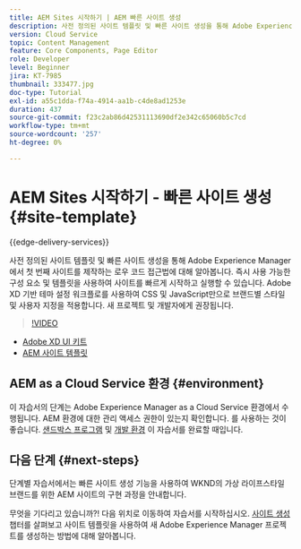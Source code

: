 ```yaml
---
title: AEM Sites 시작하기 | AEM 빠른 사이트 생성
description: 사전 정의된 사이트 템플릿 및 빠른 사이트 생성을 통해 Adobe Experience Manager에서 첫 번째 사이트를 제작하는 로우 코드 접근법에 대해 알아봅니다. 즉시 사용 가능한 구성 요소 및 템플릿을 사용하여 사이트를 빠르게 시작하고 실행할 수 있습니다. Adobe XD 기반 테마 설정 워크플로를 사용하여 CSS 및 JavaScript만으로 브랜드별 스타일 및 사용자 지정을 적용합니다. 새 프로젝트 및 개발자에게 권장됩니다.
version: Cloud Service
topic: Content Management
feature: Core Components, Page Editor
role: Developer
level: Beginner
jira: KT-7985
thumbnail: 333477.jpg
doc-type: Tutorial
exl-id: a55c1dda-f74a-4914-aa1b-c4de8ad1253e
duration: 437
source-git-commit: f23c2ab86d42531113690df2e342c65060b5c7cd
workflow-type: tm+mt
source-wordcount: '257'
ht-degree: 0%

---
```


# AEM Sites 시작하기 - 빠른 사이트 생성 {#site-template}

{{edge-delivery-services}}

사전 정의된 사이트 템플릿 및 빠른 사이트 생성을 통해 Adobe Experience Manager에서 첫 번째 사이트를 제작하는 로우 코드 접근법에 대해 알아봅니다. 즉시 사용 가능한 구성 요소 및 템플릿을 사용하여 사이트를 빠르게 시작하고 실행할 수 있습니다. Adobe XD 기반 테마 설정 워크플로를 사용하여 CSS 및 JavaScript만으로 브랜드별 스타일 및 사용자 지정을 적용합니다. 새 프로젝트 및 개발자에게 권장됩니다.

>[!VIDEO](https://video.tv.adobe.com/v/333477?quality=12&learn=on)

* [Adobe XD UI 키트](https://github.com/adobe/aem-site-template-basic/blob/main/files/wireframe.xd)
* [AEM 사이트 템플릿](https://github.com/adobe/aem-site-template-basic)

## AEM as a Cloud Service 환경 {#environment}

이 자습서의 단계는 Adobe Experience Manager as a Cloud Service 환경에서 수행됩니다. AEM 환경에 대한 관리 액세스 권한이 있는지 확인합니다. 를 사용하는 것이 좋습니다. [샌드박스 프로그램](https://experienceleague.adobe.com/docs/experience-manager-cloud-service/onboarding/getting-access/sandbox-programs/introduction-sandbox-programs.html) 및 [개발 환경](https://experienceleague.adobe.com/docs/experience-manager-cloud-service/implementing/using-cloud-manager/manage-environments.html) 이 자습서를 완료할 때입니다.

## 다음 단계 {#next-steps}

단계별 자습서에서는 빠른 사이트 생성 기능을 사용하여 WKND의 가상 라이프스타일 브랜드를 위한 AEM 사이트의 구현 과정을 안내합니다.

무엇을 기다리고 있습니까?! 다음 위치로 이동하여 자습서를 시작하십시오. [사이트 생성](create-site.md) 챕터를 살펴보고 사이트 템플릿을 사용하여 새 Adobe Experience Manager 프로젝트를 생성하는 방법에 대해 알아봅니다.

